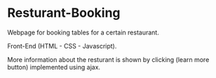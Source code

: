 # Resturant-Booking
Webpage for booking tables for a certain restaurant.

Front-End (HTML - CSS - Javascript).

More information about the resturant is shown by clicking (learn more button) implemented using ajax.
